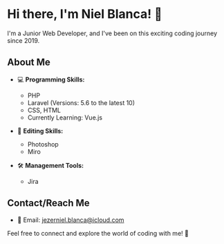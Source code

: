 # Hi there, I'm Niel Blanca! 👋

I'm a Junior Web Developer, and I've been on this exciting coding journey since 2019.

## About Me

- 💻 **Programming Skills:**
  - PHP
  - Laravel (Versions: 5.6 to the latest 10)
  - CSS, HTML
  - Currently Learning: Vue.js

- 🎨 **Editing Skills:**
  - Photoshop
  - Miro

- 🛠️ **Management Tools:**
  - Jira

## Contact/Reach Me

- 📧 Email: [jezerniel.blanca@icloud.com](mailto:jezerniel.blanca@icloud.com)

Feel free to connect and explore the world of coding with me! 🚀
